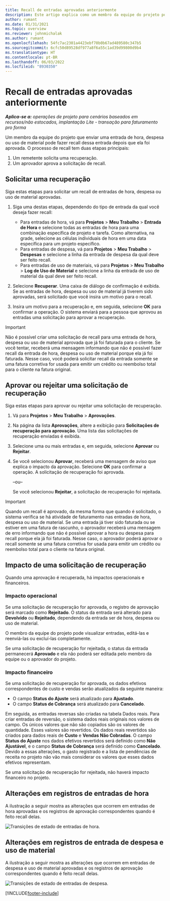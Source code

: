```yaml
---
title: Recall de entradas aprovadas anteriormente
description: Este artigo explica como um membro da equipe do projeto pode solicitar o recall de registros de hora, despesas e uso de material enviados e aprovados anteriormente e como um gerente de projeto pode aprovar ou rejeitar solicitações de recall.
author: rumant
ms.date: 01/31/2021
ms.topic: overview
ms.reviewer: johnmichalak
ms.author: rumant
ms.openlocfilehash: 54fc7ac2301a4423ebf70b0b67ad489580c347b5
ms.sourcegitcommit: 6cfc50d89528df977a8f6a55c1ad39d99800d9b4
ms.translationtype: HT
ms.contentlocale: pt-BR
ms.lasthandoff: 06/03/2022
ms.locfileid: "8930350"
---
```

# <a name="recall-previously-approved-entries"></a>Recall de entradas aprovadas anteriormente

_**Aplica-se a:** operações de projeto para cenários baseados em recursos/não estocados, implantação Lite - transação para faturamento pro forma_

Um membro da equipe do projeto que enviar uma entrada de hora, despesa ou uso de material pode fazer recall dessa entrada depois que ela foi aprovada. O processo de recall tem duas etapas principais:

1. Um remetente solicita uma recuperação.
2. Um aprovador aprova a solicitação de recall.

## <a name="request-a-recall"></a>Solicitar uma recuperação

Siga estas etapas para solicitar um recall de entradas de hora, despesa ou uso de material aprovadas.

1. Siga uma destas etapas, dependendo do tipo de entrada da qual você deseja fazer recall:

    - Para entradas de hora, vá para **Projetos** \> **Meu Trabalho** \> **Entrada de Hora** e selecione todas as entradas de hora para uma combinação específica de projeto e tarefa. Como alternativa, na grade, selecione as células individuais de hora em uma data específica para um projeto específico.
    - Para entradas de despesa, vá para **Projetos** \> **Meu Trabalho** \> **Despesas** e selecione a linha da entrada de despesa da qual deve ser feito recall.
    - Para entradas de uso de materiais, vá para **Projetos** \> **Meu Trabalho** \> **Log de Uso de Material** e selecione a linha da entrada de uso de material da qual deve ser feito recall.

2. Selecione **Recuperar**. Uma caixa de diálogo de confirmação é exibida. Se as entradas de hora, despesa ou uso de material já tiverem sido aprovadas, será solicitado que você insira um motivo para o recall.
3. Insira um motivo para a recuperação e, em seguida, selecione **OK** para confirmar a operação. O sistema enviará para a pessoa que aprovou as entradas uma solicitação para aprovar a recuperação.

> [!IMPORTANT]
> Não é possível criar uma solicitação de recall para uma entrada de hora, despesa ou uso de material aprovada que já foi faturada para o cliente. Se você tentar, receberá uma mensagem informando que não é possível fazer recall da entrada de hora, despesa ou uso de material porque ela já foi faturada. Nesse caso, você poderá solicitar recall da entrada somente se uma fatura corretiva for usada para emitir um crédito ou reembolso total para o cliente na fatura original.

## <a name="approve-or-reject-a-recall-request"></a>Aprovar ou rejeitar uma solicitação de recuperação

Siga estas etapas para aprovar ou rejeitar uma solicitação de recuperação.

1. Vá para **Projetos** \> **Meu Trabalho** \> **Aprovações**.
2. Na página da lista **Aprovações**, altere a exibição para **Solicitações de recuperação para aprovação**. Uma lista das solicitações de recuperação enviadas é exibida.
3. Selecione uma ou mais entradas e, em seguida, selecione **Aprovar** ou **Rejeitar**.
4. Se você selecionou **Aprovar**, receberá uma mensagem de aviso que explica o impacto da aprovação. Selecione **OK** para confirmar a operação. A solicitação de recuperação foi aprovada.

    –ou–

    Se você selecionou **Rejeitar**, a solicitação de recuperação foi rejeitada.

> [!IMPORTANT]
> Quando um recall é aprovado, da mesma forma que quando é solicitado, o sistema verifica se há atividade de faturamento nas entradas de hora, despesa ou uso de material. Se uma entrada já tiver sido faturada ou se estiver em uma fatura de rascunho, o aprovador receberá uma mensagem de erro informando que não é possível aprovar a hora ou despesa para recall porque ela já foi faturada. Nesse caso, o aprovador poderá aprovar o recall somente se uma fatura corretiva for usada para emitir um crédito ou reembolso total para o cliente na fatura original.

## <a name="impact-of-a-recall-request"></a>Impacto de uma solicitação de recuperação

Quando uma aprovação é recuperada, há impactos operacionais e financeiros.

### <a name="operational-impact"></a>Impacto operacional

Se uma solicitação de recuperação for aprovada, o registro de aprovação será marcado como **Rejeitado**. O status da entrada será alterado para **Devolvido** ou **Rejeitado**, dependendo da entrada ser de hora, despesa ou uso de material.

O membro da equipe do projeto pode visualizar entradas, editá-las e reenviá-las ou excluí-las completamente.

Se uma solicitação de recuperação for rejeitada, o status da entrada permanecerá **Aprovado** e ela não poderá ser editada pelo membro da equipe ou o aprovador do projeto.

### <a name="financial-impact"></a>Impacto financeiro

Se uma solicitação de recuperação for aprovada, os dados efetivos correspondentes de custo e vendas serão atualizados da seguinte maneira:

- O campo **Status do Ajuste** será atualizado para **Ajustado**.
- O campo **Status de Cobrança** será atualizado para **Cancelado**.

Em seguida, as entradas reversas são criadas na tabela Dados reais. Para criar entradas de reversão, o sistema dados reais originais nos valores de campo. Os únicos valores que não são copiados são os valores de quantidade. Esses valores são revertidos. Os dados reais revertidos são criados para dados reais de **Custo** e **Vendas Não Cobradas**. O campo **Status do Ajuste** nos dados efetivos revertidos será definido como **Não Ajustável**, e o campo **Status de Cobrança** será definido como **Cancelado**. Devido a essas alterações, o gasto registrado e a lista de pendências de receita no projeto não vão mais considerar os valores que esses dados efetivos representam.

Se uma solicitação de recuperação for rejeitada, não haverá impacto financeiro no projeto.

## <a name="changes-to-time-entry-records"></a>Alterações em registros de entradas de hora

A ilustração a seguir mostra as alterações que ocorrem em entradas de hora aprovadas e os registros de aprovação correspondentes quando é feito recall delas.

![Transições de estado de entradas de hora.](media/TimeEntryStateTransitions.png)

## <a name="changes-to-expense-and-material-usage-entry-records"></a>Alterações em registros de entrada de despesa e uso de material

A ilustração a seguir mostra as alterações que ocorrem em entradas de despesa e uso de material aprovadas e os registros de aprovação correspondentes quando é feito recall delas.

![Transições de estado de entradas de despesa.](media/ExpenseEntryStateTransitions.png)

[!INCLUDE[footer-include](../includes/footer-banner.md)]
